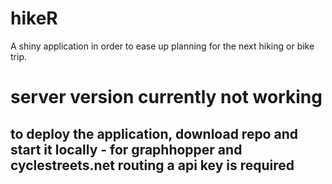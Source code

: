 # hikeR
A shiny application in order to ease up planning for the next hiking or bike trip.

# server version currently not working
## to deploy the application, download repo and start it locally - for graphhopper and cyclestreets.net routing a api key is required
